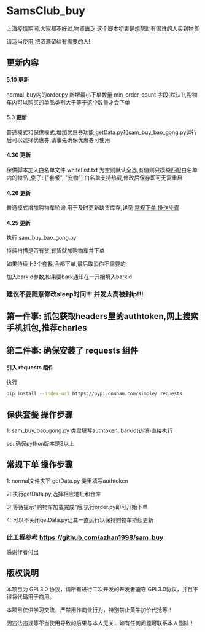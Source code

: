 # SamsClub_buy

上海疫情期间,大家都不好过,物资匮乏,这个脚本初衷是想帮助有困难的人买到物资

请适当使用,把资源留给有需要的人!

## 更新内容

#### 5.10 更新

normal_buy内的order.py 新增最小下单数量 min_order_count 字段(默认1),购物车内可以购买的单品类别大于等于这个数量才会下单

#### 5.3 更新

普通模式和保供模式,增加优惠券功能,getData.py和sam_buy_bao_gong.py运行后可以选择优惠券,请事先确保优惠券可使用

#### 4.30 更新

保供脚本加入白名单文件 whiteList.txt 为空则默认全选,有值则只模糊匹配白名单内的物品 ,例子: ["套餐", "宠物"] 白名单支持热载,修改后保存即可无需重启

#### 4.26 更新

普通模式增加购物车轮询,用于及时更新缺货库存,详见 [常规下单 操作步骤](https://github.com/guyongzx/SamsClub_buy#%E5%B8%B8%E8%A7%84%E4%B8%8B%E5%8D%95-%E6%93%8D%E4%BD%9C%E6%AD%A5%E9%AA%A4)

#### 4.25 更新

执行 sam_buy_bao_gong.py

持续扫描是否有货,有货就加购物车并下单

如果持续上3个套餐,会都下单,最后取消你不需要的

加入barkid参数,如果要bark通知在一开始填入barkid


### 建议不要随意修改sleep时间!!! 并发太高被封ip!!!


## 第一件事: 抓包获取headers里的authtoken,网上搜索手机抓包,推荐charles
## 第二件事: 确保安装了 requests 组件
#### 引入 requests 组件
执行
```bash
pip install --index-url https://pypi.douban.com/simple/ requests
```
## 保供套餐 操作步骤

1: sam_buy_bao_gong.py 类里填写authtoken, barkid(选填)直接执行

ps: 确保python版本是3以上

## 常规下单 操作步骤

1: normal文件夹下 getData.py 类里填写authtoken

2: 执行getData.py,选择相应地址和仓库

3: 等待提示"购物车加载完成"后,执行order.py即可开始下单

4: 可以不关闭getData.py让其一直运行以保持购物车持续更新


### 此工程参考 https://github.com/azhan1998/sam_buy 

感谢作者付出

## 版权说明

本项目为 GPL3.0 协议，请所有进行二次开发的开发者遵守 GPL3.0协议，并且不得将代码用于商用。

本项目仅供学习交流，严禁用作商业行为，特别禁止黄牛加价代抢等！

因违法违规等不当使用导致的后果与本人无关，如有任何问题可联系本人删除！
